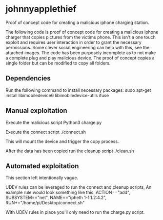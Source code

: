 # johnnyapplethief
Proof of concept code for creating a malicious iphone charging station. 

The following code is proof of concept code for creating a malicious iphone charger that copies pictures from the victims phone. This isn't a one touch exploit and requires user interaction in order to grant the necessary permissions. Some clever social engineering can help with this, see the attached images. The code has been purposely incomplete as to not make a complete plug and play malicious device. The proof of concept copies a single folder but can be modified to copy all folders.


## Dependencies

Run the following command to install necessary packages:
sudo apt-get install libimobiledevice6 libimobiledevice-utils ifuse

## Manual exploitation

Execute the malicious script
Python3 charge.py

Execute the connect script
./connect.sh

This will mount the device and trigger the copy process.

After the data has been copied run the cleanup script
./clean.sh

## Automated exploitation

This section left intentionally vague.

UDEV rules can be leveraged to run the connect and cleanup scripts, An example rule would look something like this.
ACTION=="add", SUBSYSTEM=="net", NAME=="ipheth 1-1.1.2:4.2", RUN+="/home/pi/Desktop/connect.sh"

With UDEV rules in place you'll only need to run the charge.py script.
